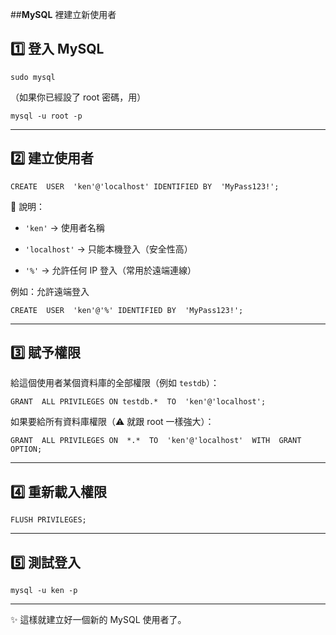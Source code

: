 ##**MySQL** 裡建立新使用者

## 1️⃣ 登入 MySQL

`sudo mysql` 

（如果你已經設了 root 密碼，用）

`mysql -u root -p` 

----------

## 2️⃣ 建立使用者

`CREATE  USER  'ken'@'localhost' IDENTIFIED BY  'MyPass123!';` 

📌 說明：

-   `'ken'` → 使用者名稱
    
-   `'localhost'` → 只能本機登入（安全性高）
    
-   `'%'` → 允許任何 IP 登入（常用於遠端連線）
    

例如：允許遠端登入

`CREATE  USER  'ken'@'%' IDENTIFIED BY  'MyPass123!';` 

----------

## 3️⃣ 賦予權限

給這個使用者某個資料庫的全部權限（例如 `testdb`）：

`GRANT  ALL PRIVILEGES ON testdb.*  TO  'ken'@'localhost';` 

如果要給所有資料庫權限（⚠️ 就跟 root 一樣強大）：

`GRANT  ALL PRIVILEGES ON  *.*  TO  'ken'@'localhost'  WITH  GRANT OPTION;` 

----------

## 4️⃣ 重新載入權限

`FLUSH PRIVILEGES;` 

----------

## 5️⃣ 測試登入

`mysql -u ken -p` 

----------

✨ 這樣就建立好一個新的 MySQL 使用者了。
